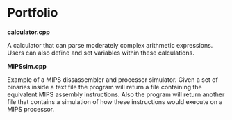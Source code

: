 <h1>Portfolio</h1>

<b>calculator.cpp</b>

A calculator that can parse moderately complex arithmetic expressions.
Users can also define and set variables within these calculations.

<b>MIPSsim.cpp</b>

Example of a MIPS dissassembler and processor simulator.
Given a set of binaries inside a text file the program will return a file containing the equivalent MIPS assembly instructions.
Also the program will return another file that contains a simulation of how these instructions would execute on a MIPS processor.
